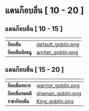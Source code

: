 # แดนก๊อบลิ่น \[ 10 - 20 ]

## แดนก๊อบลิ่น \[ 10 - 15 ]

<table data-card-size="large" data-view="cards" data-full-width="true"><thead><tr><th></th><th data-hidden data-card-cover data-type="files"></th></tr></thead><tbody><tr><td><strong>ก๊อบลิ่น</strong></td><td><a href="../.gitbook/assets/default_goblin.png">default_goblin.png</a></td></tr><tr><td><strong>ก๊อบลิ่นนักธนู</strong></td><td><a href="../.gitbook/assets/archer_goblin.png">archer_goblin.png</a></td></tr></tbody></table>

## แดนก๊อบลิ่น \[ 15 - 20 ]

<table data-card-size="large" data-view="cards" data-full-width="true"><thead><tr><th></th><th data-hidden data-card-cover data-type="files"></th></tr></thead><tbody><tr><td><strong>ก๊อบลิ่นทหาร</strong></td><td><a href="../.gitbook/assets/warrior_goblin.png">warrior_goblin.png</a></td></tr><tr><td><strong>ก๊อบลิ่นหมอผี</strong></td><td><a href="../.gitbook/assets/shaman_goblin.png">shaman_goblin.png</a></td></tr><tr><td><strong>ราชาก๊อบลิ่น</strong></td><td><a href="../.gitbook/assets/King_goblin.png">King_goblin.png</a></td></tr></tbody></table>
